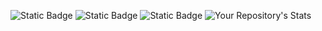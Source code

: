 
 ![Static Badge](https://img.shields.io/badge/JAVA%20-%23FF0000)
 ![Static Badge](https://img.shields.io/badge/Selenide%20-%23FFFF00)
 ![Static Badge](https://img.shields.io/badge/Selenium%20-%23FFA500)
 ![Your Repository's Stats](https://github-readme-stats.vercel.app/api?username=ArtemGuschin8876&show_icons=true)
